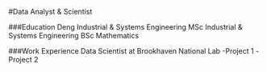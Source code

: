 #Data Analyst & Scientist

###Education
Deng Industrial & Systems Engineering
MSc Industrial & Systems Engineering
BSc Mathematics

###Work Experience
Data Scientist at Brookhaven National Lab
-Project 1
-Project 2
